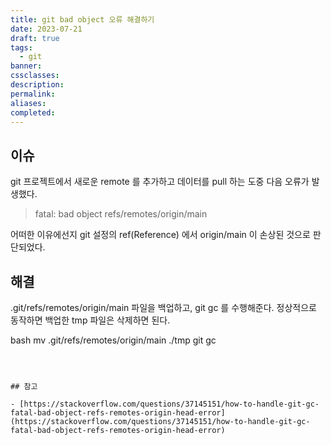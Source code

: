 ```yaml
---
title: git bad object 오류 해결하기
date: 2023-07-21
draft: true
tags:
  - git
banner: 
cssclasses: 
description: 
permalink: 
aliases: 
completed:
---
```

## 이슈

git 프로젝트에서 새로운 remote 를 추가하고 데이터를 pull 하는 도중 다음 오류가 발생했다.

> fatal: bad object refs/remotes/origin/main

어떠한 이유에선지 git 설정의 ref(Reference) 에서 origin/main 이 손상된 것으로 판단되었다.

  

## 해결

.git/refs/remotes/origin/main 파일을 백업하고, git gc 를 수행해준다. 정상적으로 동작하면 백업한 tmp 파일은 삭제하면 된다.

bash
mv .git/refs/remotes/origin/main ./tmp
git gc
```

  

## 참고

- [https://stackoverflow.com/questions/37145151/how-to-handle-git-gc-fatal-bad-object-refs-remotes-origin-head-error](https://stackoverflow.com/questions/37145151/how-to-handle-git-gc-fatal-bad-object-refs-remotes-origin-head-error)